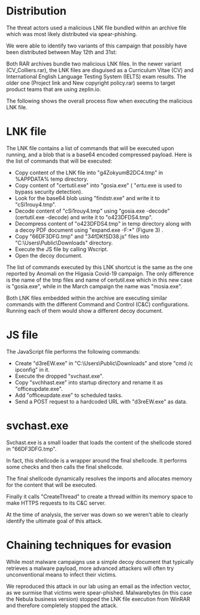 # Distribution

The threat actors used a malicious LNK file bundled within an archive file which was most likely distributed via spear-phishing.

We were able to identify two variants of this campaign that possibly have been distributed between May 12th and 31st:


Both RAR archives bundle two malicious LNK files. In the newer variant (CV_Colliers.rar), the LNK files are disguised as a Curriculum Vitae (CV) and International English Language Testing System (IELTS) exam results. The older one (Project link and New copyright policy.rar) seems to target product teams that are using zeplin.io.

The following shows the overall process flow when executing the malicious LNK file.

# LNK file

The LNK file contains a list of commands that will be executed upon running, and a blob that is a base64 encoded compressed payload. Here is the list of commands that will be executed:
- Copy content of the LNK file into "g4ZokyumB2DC4.tmp" in %APPDATA% temp directory.
- Copy content of "certutil.exe" into "gosia.exe" ( "*ertu*.exe is used to bypass security detection).
- Look for the base64 blob using "findstr.exe" and write it to "cSi1rouy4.tmp".
- Decode content of "cSi1rouy4.tmp" using "gosia.exe -decode" (certutil.exe -decode) and write it to "o423DFDS4.tmp".
- Decompress content of "o423DFDS4.tmp" in temp directory along with a decoy PDF document using "expand.exe -F:*" (Figure 3) .
- Copy "66DF3DFG.tmp" and "34fDKfSD38.js" files into "C:\Users\Public\Downloads" directory.
- Execute the JS file by calling Wscript.
- Open the decoy document.

The list of commands executed by this LNK shortcut is the same as the one reported by Anomali on the Higasia Covid-19 campaign. The only difference is the name of the tmp files and name of certutil.exe which in this new case is "gosia.exe", while in the March campaign the name was "mosia.exe".

Both LNK files embedded within the archive are executing similar commands with the different Command and Control (C&C) configurations. Running each of them would show a different decoy document.


# JS file

The JavaScript file performs the following commands:
- Create "d3reEW.exe" in "C:\Users\Public\Downloads" and store "cmd /c ipconfig" in it.
- Execute the dropped "svchast.exe".
- Copy "svchhast.exe" into startup directory and rename it as "officeupdate.exe".
- Add "officeupdate.exe" to scheduled tasks.
- Send a POST request to a hardcoded URL with "d3reEW.exe" as data.

# svchast.exe

Svchast.exe is a small loader that loads the content of the shellcode stored in "66DF3DFG.tmp".

In fact, this shellcode is a wrapper around the final shellcode. It performs some checks and then calls the final shellcode.

The final shellcode dynamically resolves the imports and allocates memory for the content that will be executed.

Finally it calls "CreateThread" to create a thread within its memory space to make HTTPS requests to its C&C server.

At the time of analysis, the server was down so we weren't able to clearly identify the ultimate goal of this attack.

# Chaining techniques for evasion

While most malware campaigns use a simple decoy document that typically retrieves a malware payload, more advanced attackers will often try unconventional means to infect their victims.

We reproduced this attack in our lab using an email as the infection vector, as we surmise that victims were spear-phished. Malwarebytes (in this case the Nebula business version) stopped the LNK file execution from WinRAR and therefore completely stopped the attack.
